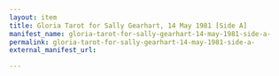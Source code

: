 ```yaml
---
layout: item
title: Gloria Tarot for Sally Gearhart, 14 May 1981 [Side A]
manifest_name: gloria-tarot-for-sally-gearhart-14-may-1981-side-a-
permalink: gloria-tarot-for-sally-gearhart-14-may-1981-side-a-
external_manifest_url: 

---
```

<!-- Add an essay or interpretive material below this line,
using HTML or markdown.  Do not modify this file above this line -->
